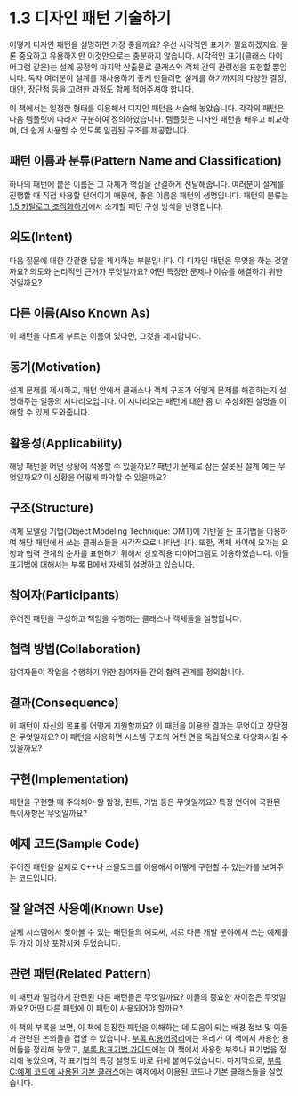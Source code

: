 # 1.3 디자인 패턴 기술하기
어떻게 디자인 패턴을 설명하면 가장 좋을까요? 우선 시각적인 표기가 필요하겠지요. 물론 중요하고 유용하지만 이것만으로는 충분하지 않습니다. 시각적인 표기(클래스 다이어그램 같은)는 설계 공정의 마지막 산출물로 클래스와 객체 간의 관련성을 표현할 뿐입니다. 독자 여러분이 설계를 재사용하기 좋게 만들려면 설계를 하기까지의 다양한 결정, 대안, 장단점 등을 고려한 과정도 함께 적어주셔야 합니다.

이 책에서는 일정한 형태를 이용해서 디자인 패턴을 서술해 놓았습니다. 각각의 패턴은 다음 템플릿에 따라서 구분하여 정의하였습니다. 템플릿은 디자인 패턴을 배우고 비교하며, 더 쉽게 사용할 수 있도록 일관된 구조를 제공합니다.
## 패턴 이름과 분류(Pattern Name and Classification)
하나의 패턴에 붙은 이름은 그 자체가 핵심을 간결하게 전달해줍니다. 여러분이 설계를 진행할 때 직접 사용할 단어이기 때문에, 좋은 이름은 패턴의 생명입니다. 패턴의 분류는 [1.5 카탈로그 조직화하기](https://github.com/wonder13662/my-books/blob/writing/GOF-design-patterns/Chapter01/1-5.md)에서 소개할 패턴 구성 방식을 반영합니다.
## 의도(Intent)
다음 질문에 대한 간결한 답을 제시하는 부분입니다. 이 디자인 패턴은 무엇을 하는 것일까요? 의도와 논리적인 근거가 무엇일까요? 어떤 특정한 문제나 이슈를 해결하기 위한 것일까요?
## 다른 이름(Also Known As)
이 패턴을 다르게 부르는 이름이 있다면, 그것을 제시합니다.
## 동기(Motivation)
설계 문제를 제시하고, 패턴 안에서 클래스나 객체 구조가 어떻게 문제를 해결하는지 설명해주는 일종의 시나리오입니다. 이 시나리오는 패턴에 대한 좀 더 추상화된 설명을 이해할 수 있게 도와줍니다.
## 활용성(Applicability)
해당 패턴을 어떤 상황에 적용할 수 있을까요? 패턴이 문제로 삼는 잘못된 설계 예는 무엇일까요? 이 상황을 어떻게 파악할 수 있을까요?
## 구조(Structure)
객체 모델링 기법(Object Modeling Technique: OMT)에 기반을 둔 표기법을 이용하여 해당 패턴에서 쓰는 클래스들을 시각적으로 나타냅니다. 또한, 객체 사이에 오가는 요청과 협력 관계의 순차를 표현하기 위해서 상호작용 다이어그램도 이용하였습니다. 이들 표기법에 대해서는 부록 B에서 자세히 설명하고 있습니다.
## 참여자(Participants)
주어진 패턴을 구성하고 책임을 수행하는 클래스나 객체들을 설명합니다.
## 협력 방법(Collaboration)
참여자들이 작업을 수행하기 위한 참여자들 간의 협력 관계를 정의합니다.
## 결과(Consequence)
이 패턴이 자신의 목표를 어떻게 지원할까요? 이 패턴을 이용한 결과는 무엇이고 장단점은 무엇일까요? 이 패턴을 사용하면 시스템 구조의 어떤 면을 독립적으로 다양화시킬 수 있을까요?
## 구현(Implementation)
패턴을 구현할 때 주의해야 할 함정, 힌트, 기법 등은 무엇일까요? 특정 언어에 국한된 특이사항은 무엇일까요?
## 예제 코드(Sample Code)
주어진 패턴을 실제로 C++나 스몰토크를 이용해서 어떻게 구현할 수 있는가를 보여주는 코드입니다.
## 잘 알려진 사용예(Known Use)
실제 시스템에서 찾아볼 수 있는 패턴들의 예로써, 서로 다른 개발 분야에서 쓰는 예제를 두 가지 이상 포함시켜 두었습니다.
## 관련 패턴(Related Pattern)
이 패턴과 밀접하게 관련된 다른 패턴들은 무엇일까요? 이들의 중요한 차이점은 무엇일까요? 어떤 다른 패턴에 이 패턴이 사용되어야 할까요?

이 책의 부록을 보면, 이 책에 등장한 패턴을 이해하는 데 도움이 되는 배경 정보 및 이들과 관련된 논의들을 접할 수 있습니다. [부록 A:용어정리](https://github.com/wonder13662/my-books/blob/writing/GOF-design-patterns/AppendixA/README.md)에는 우리가 이 책에서 사용한 용어들을 정리해 놓았고, [부록 B:표기법 가이드](https://github.com/wonder13662/my-books/blob/writing/GOF-design-patterns/AppendixB/README.md)에는 이 책에서 사용한 부호나 표기법을 정리해 놓았으며, 각 표기법의 특징 설명도 바로 뒤에 붙여두었습니다. 마지막으로, [부록 C:예제 코드에 사용된 기본 클래스](https://github.com/wonder13662/my-books/blob/writing/GOF-design-patterns/AppendixC/README.md)에는 예제에서 이용된 코드나 기본 클래스들을 실었습니다.